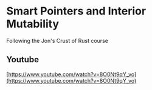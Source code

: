 # Smart Pointers and Interior Mutability

Following the Jon's Crust of Rust course

## Youtube

[https://www.youtube.com/watch?v=8O0Nt9qY_vo](https://www.youtube.com/watch?v=8O0Nt9qY_vo)
